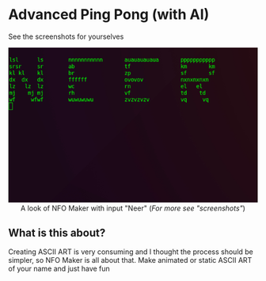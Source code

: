 # Advanced Ping Pong (with AI)

See the screenshots for yourselves


<p align="center">
<a href="https://github.com/YoungNeer/nfomaker/blob/master/screenshots/screen.gif">
<img src="https://github.com/YoungNeer/nfomaker/blob/master/screenshots/screen.gif"/></a><br>
  <span style="align:center">A look of NFO Maker with input "Neer" (<i>For more see "screenshots"</i>)</span>
</p>

## What is this about?

Creating ASCII ART is very consuming and I thought the process should be simpler, so NFO Maker is all about that.
Make animated or static ASCII ART of your name and just have fun
